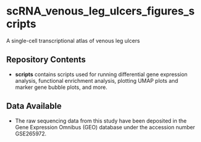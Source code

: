 # scRNA_venous_leg_ulcers_figures_scripts
A single-cell transcriptional atlas of venous leg ulcers
## Repository Contents
- **scripts** contains scripts used for running differential gene expression analysis, functional enrichment analysis, plotting UMAP plots and marker gene bubble plots, and more.
## Data Available
- The raw sequencing data from this study have been deposited in the Gene Expression Omnibus (GEO) database under the accession number GSE265972.
